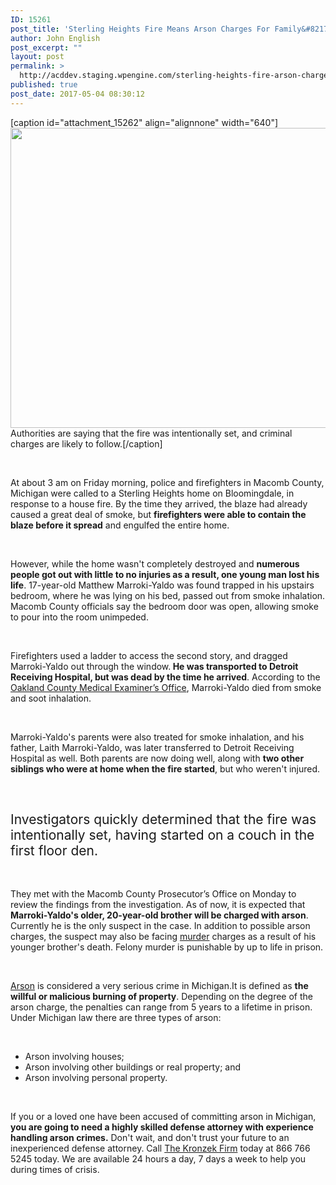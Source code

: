 ```yaml
---
ID: 15261
post_title: 'Sterling Heights Fire Means Arson Charges For Family&#8217;s Oldest Son?'
author: John English
post_excerpt: ""
layout: post
permalink: >
  http://acddev.staging.wpengine.com/sterling-heights-fire-arson-charges.html
published: true
post_date: 2017-05-04 08:30:12
---
```

[caption id="attachment_15262" align="alignnone" width="640"]<img class="size-large wp-image-15262" src="http://acddev.staging.wpengine.com/wp-content/uploads/2017/05/fire-298105_1280-1024x768.jpg" alt="" width="640" height="480" /> Authorities are saying that the fire was intentionally set, and criminal charges are likely to follow.[/caption]

&nbsp;

<span style="font-weight: 400;">At about 3 am on Friday morning, police and firefighters in Macomb County, Michigan were called to a Sterling Heights home on Bloomingdale, in response to a house fire. By the time they arrived, the blaze had already caused a great deal of smoke, but </span><b>firefighters were able to contain the blaze before it spread</b><span style="font-weight: 400;"> and engulfed the entire home.</span>

&nbsp;

<span style="font-weight: 400;">However, while the home wasn't completely destroyed and </span><b>numerous people got out with little to no injuries as a result, one young man lost his life</b><span style="font-weight: 400;">. 17-year-old Matthew Marroki-Yaldo was found trapped in his upstairs bedroom, where he was lying on his bed, passed out from smoke inhalation. Macomb County officials say the bedroom door was open, allowing smoke to pour into the room unimpeded.</span>

&nbsp;

<span style="font-weight: 400;">Firefighters used a ladder to access the second story, and dragged Marroki-Yaldo out through the window.</span><b> He was transported to Detroit Receiving Hospital, but was dead by the time he arrived</b><span style="font-weight: 400;">. According to the </span><a href="https://www.oakgov.com/me" target="_blank" rel="noopener noreferrer"><span style="font-weight: 400;">Oakland County Medical Examiner’s Office</span></a><span style="font-weight: 400;">, Marroki-Yaldo died from smoke and soot inhalation.</span>

&nbsp;

<span style="font-weight: 400;">Marroki-Yaldo's parents were also treated for smoke inhalation, and his father, Laith Marroki-Yaldo, was later transferred to Detroit Receiving Hospital as well. Both parents are now doing well, along with </span><b>two other siblings who were at home when the fire started</b><span style="font-weight: 400;">, but who weren't injured. </span>

&nbsp;
<h2><span style="font-weight: 400;">Investigators quickly determined that the fire was intentionally set, having started on a couch in the first floor den. </span></h2>
&nbsp;

<span style="font-weight: 400;">They met with the Macomb County Prosecutor’s Office on Monday to review the findings from the investigation. As of now, it is expected that </span><b>Marroki-Yaldo's older, 20-year-old brother will be charged with arson</b><span style="font-weight: 400;">. Currently he is the only suspect in the case. In addition to possible arson charges, the suspect may also be facing </span><a href="http://acddev.staging.wpengine.com/michigan-open-murder-attorneys.html" target="_blank" rel="noopener noreferrer"><span style="font-weight: 400;">murder</span></a><span style="font-weight: 400;"> charges as a result of his younger brother's death. Felony murder is punishable by up to life in prison. </span>

&nbsp;

<a href="http://acddev.staging.wpengine.com/michigan-arson-attorney.html"><span style="font-weight: 400;">Arson</span></a><span style="font-weight: 400;"> is considered a very serious crime in Michigan.It is defined as </span><b>the willful or malicious burning of property</b><span style="font-weight: 400;">. Depending on the degree of the arson charge, the penalties can range from 5 years to a lifetime in prison. Under Michigan law there are three types of arson: </span>

&nbsp;
<ul>
 	<li style="font-weight: 400;"><span style="font-weight: 400;">Arson involving houses; </span></li>
 	<li style="font-weight: 400;"><span style="font-weight: 400;">Arson involving other buildings or real property; and </span></li>
 	<li style="font-weight: 400;"><span style="font-weight: 400;">Arson involving personal property. </span></li>
</ul>
&nbsp;

<span style="font-weight: 400;">If you or a loved one have been accused of committing arson in Michigan, </span><b>you are going to need a highly skilled defense attorney with experience handling arson crimes.</b><span style="font-weight: 400;"> Don't wait, and don't trust your future to an inexperienced defense attorney. Call </span><a href="http://acddev.staging.wpengine.com/trial-attorneys.html" target="_blank" rel="noopener noreferrer"><span style="font-weight: 400;">The Kronzek Firm</span></a><span style="font-weight: 400;"> today at 866 766 5245 today. We are available 24 hours a day, 7 days a week to help you during times of crisis.</span>